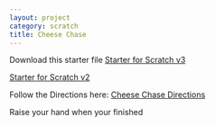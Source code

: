 ```yaml
---
layout: project
category: scratch
title: Cheese Chase
---
```


Download this starter file
[Starter for Scratch v3](https://drive.google.com/file/d/1L4oe5HgsxGxRzQjMez8BxYIZJuTTmgzA/view?usp=sharing)

[Starter for Scratch v2](https://drive.google.com/file/d/1d-OsI9Dat-p47cWHhE3qIVoyyllaRcwq/view?usp=sharing)

Follow the Directions here: [Cheese Chase Directions](https://drive.google.com/file/d/1Q6Zcsz9YX6lgPVxKpLUULnfYspBA4GX4/view?usp=sharing)

Raise your hand when your finished
